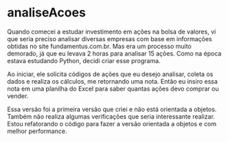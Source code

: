 # analiseAcoes

Quando comecei a estudar investimento em ações na bolsa de valores, vi que seria preciso analisar diversas empresas com base em informações obtidas no site fundamentus.com.br. Mas era um processo muito demorado, já que eu levava 2 horas para analisar 15 ações. Como na época estava estudando Python, decidi criar esse programa.

Ao iniciar, ele solicita códigos de ações que eu desejo analisar, coleta os dados e realiza os cálculos, me retornando uma nota. Então eu insiro essa nota em uma planilha do Excel para saber quantas ações devo comprar ou vender.

Essa versão foi a primeira versão que criei e não está orientada a objetos. Também não realiza algumas verificações que seria interessante realizar. Estou refatorando o código para fazer a versão orientada a objetos e com melhor performance.
